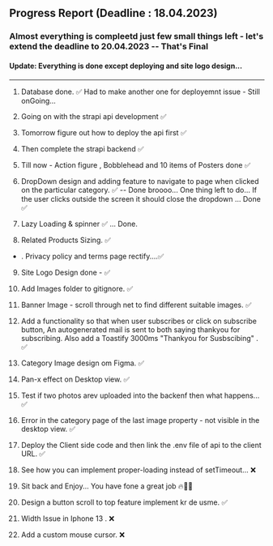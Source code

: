 ## Progress Report (Deadline : 18.04.2023)

### Almost everything is compleetd just few small things left - let's extend the deadline to 20.04.2023 -- That's Final

#### Update: Everything is done except deploying and site logo design...

<!-- Site Logo - Rahul ko diya hai... ✅ -->

---

1. Database done. ✅ Had to make another one for deployemnt issue - Still onGoing...

2. Going on with the strapi api development ✅

3. Tomorrow figure out how to deploy the api first ✅

4. Then complete the strapi backend ✅

5. Till now - Action figure , Bobblehead and 10 items of Posters done ✅

6. DropDown design and adding feature to navigate to page when clicked on the particular category. ✅ -- Done broooo... One thing left to do... If the user clicks outside the screen it should close the dropdown ... Done ✅

7. Lazy Loading & spinner ✅ ... Done.

8. Related Products Sizing. ✅

- . Privacy policy and terms page rectify....✅

9. Site Logo Design done - ✅

10. Add Images folder to gitignore. ✅

11. Banner Image - scroll through net to find different suitable images. ✅

12. Add a functionality so that when user subscribes or click on subscribe button, An autogenerated mail is sent to both saying thankyou for subscribing. Also add a Toastify 3000ms "Thankyou for Susbscibing" . ✅

13. Category Image design om Figma. ✅

14. Pan-x effect on Desktop view. ✅

15. Test if two photos arev uploaded into the backenf then what happens... ✅

16. Error in the category page of the last image property - not visible in the desktop view. ✅

17. Deploy the Client side code and then link the .env file of api to the client URL. ✅

18. See how you can implement proper-loading instead of setTimeout... ❌

19. Sit back and Enjoy... You have fone a great job 🔥🚀😊

20. Design a button scroll to top feature implement kr de usme. ✅

21. Width Issue in Iphone 13 . ❌

22. Add a custom mouse cursor. ❌
